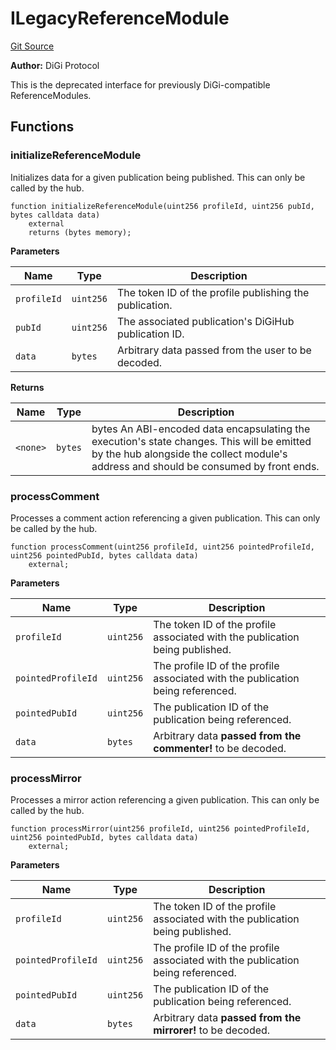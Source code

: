 # ILegacyReferenceModule
[Git Source](https://github.com/digiv3rse/core-contracts/blob/5454b58664fab805b6888a68ff40915d251f32f3/contracts/interfaces/ILegacyReferenceModule.sol)

**Author:**
DiGi Protocol

This is the deprecated interface for previously DiGi-compatible ReferenceModules.


## Functions
### initializeReferenceModule

Initializes data for a given publication being published. This can only be called by the hub.


```solidity
function initializeReferenceModule(uint256 profileId, uint256 pubId, bytes calldata data)
    external
    returns (bytes memory);
```
**Parameters**

|Name|Type|Description|
|----|----|-----------|
|`profileId`|`uint256`|The token ID of the profile publishing the publication.|
|`pubId`|`uint256`|The associated publication's DiGiHub publication ID.|
|`data`|`bytes`|Arbitrary data passed from the user to be decoded.|

**Returns**

|Name|Type|Description|
|----|----|-----------|
|`<none>`|`bytes`|bytes An ABI-encoded data encapsulating the execution's state changes. This will be emitted by the hub alongside the collect module's address and should be consumed by front ends.|


### processComment

Processes a comment action referencing a given publication. This can only be called by the hub.


```solidity
function processComment(uint256 profileId, uint256 pointedProfileId, uint256 pointedPubId, bytes calldata data)
    external;
```
**Parameters**

|Name|Type|Description|
|----|----|-----------|
|`profileId`|`uint256`|The token ID of the profile associated with the publication being published.|
|`pointedProfileId`|`uint256`|The profile ID of the profile associated with the publication being referenced.|
|`pointedPubId`|`uint256`|The publication ID of the publication being referenced.|
|`data`|`bytes`|Arbitrary data __passed from the commenter!__ to be decoded.|


### processMirror

Processes a mirror action referencing a given publication. This can only be called by the hub.


```solidity
function processMirror(uint256 profileId, uint256 pointedProfileId, uint256 pointedPubId, bytes calldata data)
    external;
```
**Parameters**

|Name|Type|Description|
|----|----|-----------|
|`profileId`|`uint256`|The token ID of the profile associated with the publication being published.|
|`pointedProfileId`|`uint256`|The profile ID of the profile associated with the publication being referenced.|
|`pointedPubId`|`uint256`|The publication ID of the publication being referenced.|
|`data`|`bytes`|Arbitrary data __passed from the mirrorer!__ to be decoded.|


